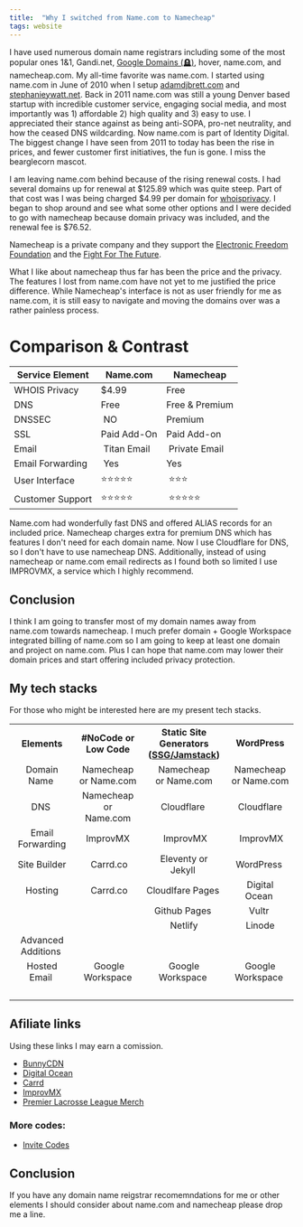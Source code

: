 ```yaml
---
title:  "Why I switched from Name.com to Namecheap"
tags: website
---
```


I have used numerous domain name registrars including some of the most popular ones 1&1, Gandi.net, [Google Domains (🪦)](https://killedbygoogle.com/), hover, name.com, and namecheap.com. My all-time favorite was name.com. I started using name.com in June of 2010 when I setup [adamdjbrett.com](https://adamdjbrett.com) and [stephanieywatt.net](https://stephaniewyatt.net). Back in 2011 name.com was still a young Denver based startup with incredible customer service, engaging social media, and most importantly was 1) affordable 2) high quality and 3) easy to use. I appreciated their stance against as being anti-SOPA, pro-net neutrality, and how the ceased DNS wildcarding. Now name.com is part of Identity Digital. The biggest change I have seen from 2011 to today has been the rise in prices, and fewer customer first initiatives, the fun is gone. I miss the bearglecorn mascot.

I am leaving name.com behind because of the rising renewal costs. I had several domains up for renewal at $125.89 which was quite steep. Part of that cost was I was being charged $4.99 per domain for [whoisprivacy](https://www.name.com/account/whoisprivacy). I began to shop around and see what some other options and I were decided to go with namecheap because domain privacy was included, and the renewal fee is $76.52.

Namecheap is a private company and they support the [Electronic Freedom Foundation](https://www.eff.org/) and the [Fight For The Future](https://www.fightforthefuture.org/).

What I like about namecheap thus far has been the price and the privacy. The features I lost from name.com have not yet to me justified the price difference. While Namecheap's interface is not as user friendly for me as name.com, it is still easy to navigate and moving the domains over was a rather painless process.

# Comparison & Contrast
<table>
<tbody>
  <thead>
<tr>
<th><strong>Service Element</strong></th>
<th><strong>Name.com</strong></th>
<th><strong>Namecheap</strong></th>
</tr>
  </thead>
<tr>
<td>WHOIS Privacy</td>
<td>$4.99</td>
<td>Free</td>
</tr>
<tr>
<td>DNS</td>
<td>Free</td>
<td>Free &amp; Premium</td>
</tr>
<tr>
<td>DNSSEC</td>
<td>&nbsp;NO</td>
<td>Premium</td>
</tr>
<tr>
<td>SSL</td>
<td>Paid Add-On</td>
<td>Paid Add-on</td>
</tr>
<tr>
<td>Email</td>
<td>&nbsp;Titan Email</td>
<td>&nbsp;Private Email</td>
</tr>
<tr>
<td>Email Forwarding</td>
<td>&nbsp;Yes</td>
<td>Yes</td>
</tr>
<tr>
<td>User Interface</td>
<td>⭐️⭐️⭐️⭐️⭐️&nbsp;</td>
<td>&nbsp;⭐️⭐️⭐️</td>
</tr>
<tr>
<td>Customer Support</td>
<td>⭐️⭐️⭐️⭐️⭐️&nbsp;</td>
<td>&nbsp;⭐️⭐️⭐️⭐️⭐️&nbsp;</td>
</tr>
</tbody>
</table>

Name.com had wonderfully fast DNS and offered ALIAS records for an included price. Namecheap charges extra for premium DNS which has features I don't need for each domain name. Now I use Cloudflare for DNS, so I don't have to use namecheap DNS. Additionally, instead of using namecheap or name.com email redirects as I found both so limited I use IMPROVMX, a service which I highly recommend.

## Conclusion
I think I am going to transfer most of my domain names away from name.com towards namecheap. I much prefer domain + Google Workspace integrated billing of name.com so I am going to keep at least one domain and project on name.com. Plus I can hope that name.com may lower their domain prices and start offering included privacy protection.

## My tech stacks
For those who might be interested here are my present tech stacks.
<table>
<tbody>
<tr>
<th style="text-align: center;"><strong>Elements</strong></th>
<th style="text-align: center;"><strong>#NoCode or </strong><br /><strong>Low Code</strong></th>
<th style="text-align: center;"><strong>Static Site Generators </strong><br /><strong> (<a href="https://jamstack.org/" target="_blank" rel="noopener">SSG/Jamstack</a>)</strong></th>
<td style="text-align: center;"><strong>WordPress</strong></td>
</tr>
<tr>
<td style="text-align: center;">Domain Name&nbsp;</td>
<td style="text-align: center;">Namecheap <br />or Name.com</td>
<td style="text-align: center;">Namecheap <br />or Name.com</td>
<td style="text-align: center;">Namecheap <br />or Name.com</td>
</tr>
<tr>
<td style="text-align: center;">DNS&nbsp;</td>
<td style="text-align: center;">Namecheap or <br /> Name.com</td>
<td style="text-align: center;">Cloudflare&nbsp;</td>
<td style="text-align: center;">Cloudflare</td>
</tr>
<tr>
<td style="text-align: center;">Email Forwarding</td>
<td style="text-align: center;">ImprovMX</td>
<td style="text-align: center;">&nbsp;ImprovMX</td>
<td style="text-align: center;">&nbsp;ImprovMX</td>
</tr>
<tr>
<td style="text-align: center;">Site Builder</td>
<td style="text-align: center;">&nbsp;Carrd.co</td>
<td style="text-align: center;">Eleventy or Jekyll&nbsp;</td>
<td style="text-align: center;">WordPress&nbsp;</td>
</tr>
<tr>
<td style="text-align: center;">Hosting</td>
<td style="text-align: center;">&nbsp;Carrd.co</td>
<td style="text-align: center;">Cloudlfare Pages&nbsp;</td>
<td style="text-align: center;">Digital Ocean&nbsp;</td>
</tr>
<tr>
<td style="text-align: center;">&nbsp;</td>
<td style="text-align: center;">&nbsp;</td>
<td style="text-align: center;">Github Pages&nbsp;</td>
<td style="text-align: center;">Vultr&nbsp;</td>
</tr>
<tr>
<td style="text-align: center;">&nbsp;</td>
<td style="text-align: center;">&nbsp;</td>
<td style="text-align: center;">Netlify</td>
<td style="text-align: center;">Linode</td>
</tr>
<tr>
<td style="text-align: center;">Advanced Additions&nbsp;</td>
<td style="text-align: center;">&nbsp;</td>
<td style="text-align: center;">&nbsp;</td>
<td style="text-align: center;">&nbsp;</td>
</tr>
<tr>
<td style="text-align: center;">Hosted Email&nbsp;</td>
<td style="text-align: center;">&nbsp;Google Workspace</td>
<td style="text-align: center;">Google Workspace&nbsp;</td>
<td style="text-align: center;">Google Workspace&nbsp;</td>
</tr>
<tr>
<td>&nbsp;</td>
<td>&nbsp;</td>
<td>&nbsp;</td>
<td>&nbsp;</td>
</tr>
</tbody>
</table>

## Afiliate links
Using these links I may earn a comission.
- [BunnyCDN](https://bunnycdn.com/?ref=wtn001abeo)
- [Digital Ocean](https://m.do.co/c/ff35163be632)
- [Carrd](https://try.carrd.co/adjb)
- [ImprovMX](https://improvmx.com/)
- [Premier Lacrosse League Merch](https://refer.premierlacrosseleague.com/adam4673)
### More codes:
- [Invite Codes](https://invt.co/@adjb)

## Conclusion
If you have any domain name reigstrar recomemndations for me or other elements I should consider about name.com and namecheap please drop me a line.